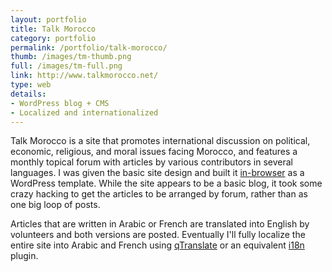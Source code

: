 ```yaml
---
layout: portfolio
title: Talk Morocco
category: portfolio
permalink: /portfolio/talk-morocco/
thumb: /images/tm-thumb.png
full: /images/tm-full.png
link: http://www.talkmorocco.net/
type: web
details:
- WordPress blog + CMS
- Localized and internationalized
---
```


Talk Morocco is a site that promotes international discussion on political, economic, religious, and moral issues facing Morocco, and features a monthly topical forum with articles by various contributors in several languages. I was given the basic site design and built it [in-browser](http://24ways.org/2009/make-your-mockup-in-markup) as a WordPress template. While the site appears to be a basic blog, it took some crazy hacking to get the articles to be arranged by forum, rather than as one big loop of posts. 

Articles that are written in Arabic or French are translated into English by volunteers and both versions are posted. Eventually I'll fully localize the entire site into Arabic and French using [qTranslate](http://www.qianqin.de/qtranslate/) or an equivalent [i18n](http://en.wikipedia.org/wiki/Internationalization_and_localization) plugin.